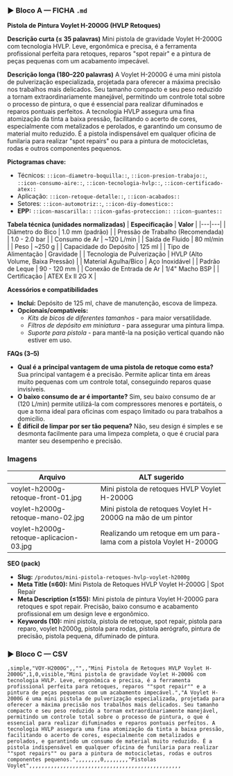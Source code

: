 ### ▶ Bloco A — FICHA `.md`
**Pistola de Pintura Voylet H-2000G (HVLP Retoques)**

**Descrição curta (≤ 35 palavras)**
Mini pistola de gravidade Voylet H-2000G com tecnologia HVLP. Leve, ergonômica e precisa, é a ferramenta profissional perfeita para retoques, reparos "spot repair" e a pintura de peças pequenas com um acabamento impecável.

**Descrição longa (180–220 palavras)**
A Voylet H-2000G é uma mini pistola de pulverização especializada, projetada para oferecer a máxima precisão nos trabalhos mais delicados. Seu tamanho compacto e seu peso reduzido a tornam extraordinariamente manejável, permitindo um controle total sobre o processo de pintura, o que é essencial para realizar difuminados e reparos pontuais perfeitos. A tecnologia HVLP assegura uma fina atomização da tinta a baixa pressão, facilitando o acerto de cores, especialmente com metalizados e perolados, e garantindo um consumo de material muito reduzido. É a pistola indispensável em qualquer oficina de funilaria para realizar "spot repairs" ou para a pintura de motocicletas, rodas e outros componentes pequenos.

**Pictogramas chave:**
- Técnicos: `::icon-diametro-boquilla::`, `::icon-presion-trabajo::`, `::icon-consumo-aire::`, `::icon-tecnologia-hvlp::`, `::icon-certificado-atex::`
- Aplicação: `::icon-retoque-detalle::`, `::icon-acabados::`
- Setores: `::icon-automotriz::`, `::icon-diy-domestico::`
- **EPP:** `::icon-mascarilla::` `::icon-gafas-proteccion::` `::icon-guantes::`

**Tabela técnica (unidades normalizadas)**
| **Especificação** | **Valor** |
|---|---|
| Diâmetro do Bico | 1.0 mm (padrão) |
| Pressão de Trabalho (Recomendada) | 1.0 - 2.0 bar |
| Consumo de Ar | ~120 L/min |
| Saída de Fluido | 80 ml/min |
| Peso | ~250 g |
| Capacidade do Depósito | 125 ml |
| Tipo de Alimentação | Gravidade |
| Tecnologia de Pulverização | HVLP (Alto Volume, Baixa Pressão) |
| Material Agulha/Bico | Aço Inoxidável |
| Padrão de Leque | 90 - 120 mm |
| Conexão de Entrada de Ar | 1/4" Macho BSP |
| Certificação | ATEX Ex II 2G X |

**Acessórios e compatibilidades**
- **Inclui:** Depósito de 125 ml, chave de manutenção, escova de limpeza.
- **Opcionais/compatíveis:**
  - *Kits de bicos de diferentes tamanhos* - para maior versatilidade.
  - *Filtros de depósito em miniatura* - para assegurar uma pintura limpa.
  - *Suporte para pistola* - para mantê-la na posição vertical quando não estiver em uso.

**FAQs (3–5)**
- **Qual é a principal vantagem de uma pistola de retoque como esta?** Sua principal vantagem é a precisão. Permite aplicar tinta em áreas muito pequenas com um controle total, conseguindo reparos quase invisíveis.
- **O baixo consumo de ar é importante?** Sim, seu baixo consumo de ar (120 L/min) permite utilizá-la com compressores menores e portáteis, o que a torna ideal para oficinas com espaço limitado ou para trabalhos a domicílio.
- **É difícil de limpar por ser tão pequena?** Não, seu design é simples e se desmonta facilmente para uma limpeza completa, o que é crucial para manter seu desempenho e precisão.

### Imagens
| Arquivo | ALT sugerido |
|---|---|
| voylet-h2000g-retoque-front-01.jpg | Mini pistola de retoques HVLP Voylet H-2000G |
| voylet-h2000g-retoque-mano-02.jpg | Mini pistola de retoques Voylet H-2000G na mão de um pintor |
| voylet-h2000g-retoque-aplicacion-03.jpg | Realizando um retoque em um para-lama com a pistola Voylet H-2000G |

**SEO (pack)**
- **Slug:** `/produtos/mini-pistola-retoques-hvlp-voylet-h2000g`
- **Meta Title (≤60):** Mini Pistola de Retoques HVLP Voylet H-2000G | Spot Repair
- **Meta Description (≤155):** Mini pistola de pintura Voylet H-2000G para retoques e spot repair. Precisão, baixo consumo e acabamento profissional em um design leve e ergonômico.
- **Keywords (10):** mini pistola, pistola de retoque, spot repair, pistola para reparo, voylet h2000g, pistola para rodas, pistola aerógrafo, pintura de precisão, pistola pequena, difuminado de pintura.

### ▶ Bloco C — CSV
```csv
,simple,"VOY-H2000G",,"",,"Mini Pistola de Retoques HVLP Voylet H-2000G",1,0,visible,"Mini pistola de gravidade Voylet H-2000G com tecnologia HVLP. Leve, ergonômica e precisa, é a ferramenta profissional perfeita para retoques, reparos ""spot repair"" e a pintura de peças pequenas com um acabamento impecável.","A Voylet H-2000G é uma mini pistola de pulverização especializada, projetada para oferecer a máxima precisão nos trabalhos mais delicados. Seu tamanho compacto e seu peso reduzido a tornam extraordinariamente manejável, permitindo um controle total sobre o processo de pintura, o que é essencial para realizar difuminados e reparos pontuais perfeitos. A tecnologia HVLP assegura uma fina atomização da tinta a baixa pressão, facilitando o acerto de cores, especialmente com metalizados e perolados, e garantindo um consumo de material muito reduzido. É a pistola indispensável em qualquer oficina de funilaria para realizar ""spot repairs"" ou para a pintura de motocicletas, rodas e outros componentes pequenos.",,,,,,,,0,,,,,,,,"Pistolas Voylet",,,,,,,,,,,,,,,,,,,,,,,,,,,,,,,,,,,,,,,,,,,,,,,,,
```
